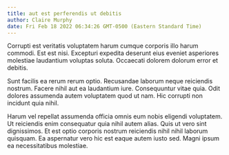 ```yaml
---
title: aut est perferendis ut debitis
author: Claire Murphy
date: Fri Feb 18 2022 06:34:26 GMT-0500 (Eastern Standard Time)
---
```

Corrupti est veritatis voluptatem harum cumque corporis illo harum commodi. Est est nisi. Excepturi expedita deserunt eius eveniet asperiores molestiae laudantium voluptas soluta. Occaecati dolorem dolorum error et debitis.

 Sunt facilis ea rerum rerum optio. Recusandae laborum neque reiciendis nostrum. Facere nihil aut ea laudantium iure. Consequuntur vitae quia. Odit dolores assumenda autem voluptatem quod ut nam. Hic corrupti non incidunt quia nihil.

 Harum vel repellat assumenda officia omnis eum nobis eligendi voluptatem. Ut reiciendis enim consequatur quia nihil autem alias. Quis ut vero sint dignissimos. Et est optio corporis nostrum reiciendis nihil nihil laborum quisquam. Ea aspernatur vero hic est eaque autem iusto sed. Magni ipsum ea necessitatibus molestiae.